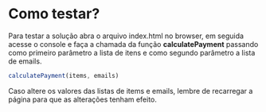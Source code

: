 # Como testar?

Para testar a solução abra o arquivo index.html no browser, em seguida acesse o console e faça a chamada da função **calculatePayment** passando como primeiro parâmetro a lista de itens e como segundo parâmetro a lista de emails.

```javascript
calculatePayment(items, emails)
```

Caso altere os valores das listas de items e emails, lembre de recarregar a página para que as alterações tenham efeito.